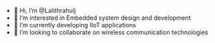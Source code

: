 - 👋 Hi, I’m @Lalithrahulj
- 👀 I’m interested in Embedded system design and development
- 🌱 I’m currently developing IIoT applications
- 💞️ I’m looking to collaborate on wireless communication technologies


<!---
Lalithrahulj/Lalithrahulj is a ✨ special ✨ repository because its `README.md` (this file) appears on your GitHub profile.
You can click the Preview link to take a look at your changes.
--->
